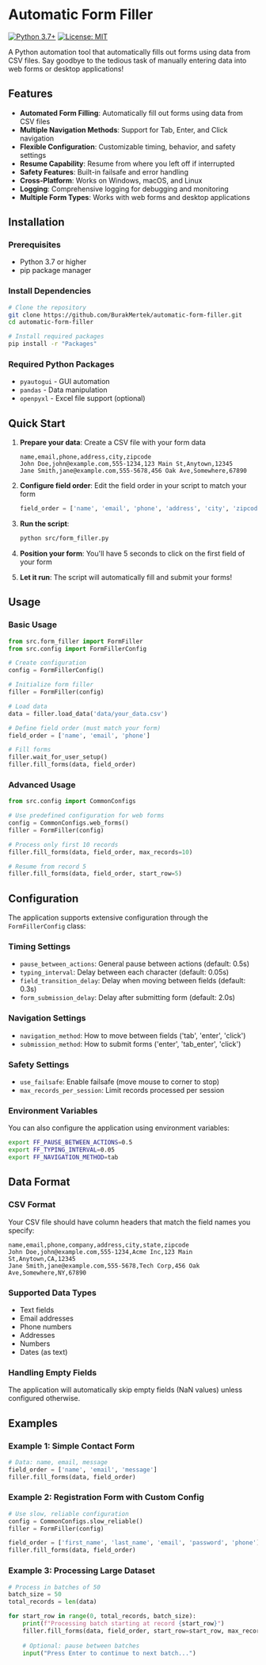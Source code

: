 # Automatic Form Filler

[![Python 3.7+](https://img.shields.io/badge/python-3.7+-blue.svg)](https://www.python.org/downloads/)
[![License: MIT](https://img.shields.io/badge/License-MIT-yellow.svg)](https://opensource.org/licenses/MIT)

A Python automation tool that automatically fills out forms using data from CSV files. Say goodbye to the tedious task of manually entering data into web forms or desktop applications!

## Features

- **Automated Form Filling**: Automatically fill out forms using data from CSV files
- **Multiple Navigation Methods**: Support for Tab, Enter, and Click navigation
- **Flexible Configuration**: Customizable timing, behavior, and safety settings
- **Resume Capability**: Resume from where you left off if interrupted
- **Safety Features**: Built-in failsafe and error handling
- **Cross-Platform**: Works on Windows, macOS, and Linux
- **Logging**: Comprehensive logging for debugging and monitoring
- **Multiple Form Types**: Works with web forms and desktop applications

## Installation

### Prerequisites

- Python 3.7 or higher
- pip package manager

### Install Dependencies

```bash
# Clone the repository
git clone https://github.com/BurakMertek/automatic-form-filler.git
cd automatic-form-filler

# Install required packages
pip install -r "Packages"

```

### Required Python Packages

- `pyautogui` - GUI automation
- `pandas` - Data manipulation
- `openpyxl` - Excel file support (optional)

## Quick Start

1. **Prepare your data**: Create a CSV file with your form data
   ```csv
   name,email,phone,address,city,zipcode
   John Doe,john@example.com,555-1234,123 Main St,Anytown,12345
   Jane Smith,jane@example.com,555-5678,456 Oak Ave,Somewhere,67890
   ```

2. **Configure field order**: Edit the field order in your script to match your form
   ```python
   field_order = ['name', 'email', 'phone', 'address', 'city', 'zipcode']
   ```

3. **Run the script**:
   ```bash
   python src/form_filler.py
   ```

4. **Position your form**: You'll have 5 seconds to click on the first field of your form

5. **Let it run**: The script will automatically fill and submit your forms!

## Usage

### Basic Usage

```python
from src.form_filler import FormFiller
from src.config import FormFillerConfig

# Create configuration
config = FormFillerConfig()

# Initialize form filler
filler = FormFiller(config)

# Load data
data = filler.load_data('data/your_data.csv')

# Define field order (must match your form)
field_order = ['name', 'email', 'phone']

# Fill forms
filler.wait_for_user_setup()
filler.fill_forms(data, field_order)
```

### Advanced Usage

```python
from src.config import CommonConfigs

# Use predefined configuration for web forms
config = CommonConfigs.web_forms()
filler = FormFiller(config)

# Process only first 10 records
filler.fill_forms(data, field_order, max_records=10)

# Resume from record 5
filler.fill_forms(data, field_order, start_row=5)
```

##  Configuration

The application supports extensive configuration through the `FormFillerConfig` class:

### Timing Settings
- `pause_between_actions`: General pause between actions (default: 0.5s)
- `typing_interval`: Delay between each character (default: 0.05s)
- `field_transition_delay`: Delay when moving between fields (default: 0.3s)
- `form_submission_delay`: Delay after submitting form (default: 2.0s)

### Navigation Settings
- `navigation_method`: How to move between fields ('tab', 'enter', 'click')
- `submission_method`: How to submit forms ('enter', 'tab_enter', 'click')

### Safety Settings
- `use_failsafe`: Enable failsafe (move mouse to corner to stop)
- `max_records_per_session`: Limit records processed per session

### Environment Variables

You can also configure the application using environment variables:

```bash
export FF_PAUSE_BETWEEN_ACTIONS=0.5
export FF_TYPING_INTERVAL=0.05
export FF_NAVIGATION_METHOD=tab
```

## Data Format

### CSV Format

Your CSV file should have column headers that match the field names you specify:

```csv
name,email,phone,company,address,city,state,zipcode
John Doe,john@example.com,555-1234,Acme Inc,123 Main St,Anytown,CA,12345
Jane Smith,jane@example.com,555-5678,Tech Corp,456 Oak Ave,Somewhere,NY,67890
```

### Supported Data Types

- Text fields
- Email addresses
- Phone numbers
- Addresses
- Numbers
- Dates (as text)

### Handling Empty Fields

The application will automatically skip empty fields (NaN values) unless configured otherwise.

## Examples

### Example 1: Simple Contact Form

```python
# Data: name, email, message
field_order = ['name', 'email', 'message']
filler.fill_forms(data, field_order)
```

### Example 2: Registration Form with Custom Config

```python
# Use slow, reliable configuration
config = CommonConfigs.slow_reliable()
filler = FormFiller(config)

field_order = ['first_name', 'last_name', 'email', 'password', 'phone']
filler.fill_forms(data, field_order)
```

### Example 3: Processing Large Dataset

```python
# Process in batches of 50
batch_size = 50
total_records = len(data)

for start_row in range(0, total_records, batch_size):
    print(f"Processing batch starting at record {start_row}")
    filler.fill_forms(data, field_order, start_row=start_row, max_records=batch_size)
    
    # Optional: pause between batches
    input("Press Enter to continue to next batch...")
```


